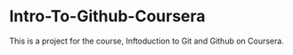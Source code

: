 # Intro-To-Github-Coursera
This is a project for the course, Inftoduction to Git and Github on Coursera. 
